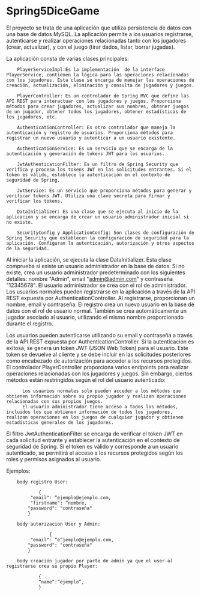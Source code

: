 # Spring5DiceGame

El proyecto se trata de una aplicación que utiliza persistencia de datos con una base de datos MySQL. La aplicación permite a los usuarios registrarse, autenticarse y realizar operaciones relacionadas tanto con los jugadores (crear,  actualizar), y con el juego (tirar dados, listar, borrar jugadas).

La aplicación consta de varias clases principales:

		PlayerServiceImpl:Es la implementación  de la interface PlayerService, contienen la lógica para las operaciones relacionadas con los jugadores. Esta clase se encarga de manejar las operaciones de creación, actualización, eliminación y consulta de jugadores y juegos.
		
		PlayerController: Es un controlador de Spring MVC que define las API REST para interactuar con los jugadores y juegos. Proporciona métodos para crear jugadores, actualizar sus nombres, obtener juegos de un jugador, obtener todos los jugadores, obtener estadísticas de los jugadores, etc.
		
		AuthenticationController: Es otro controlador que maneja la autenticación y registro de usuarios. Proporciona métodos para registrar un nuevo usuario y autenticar a un usuario existente.
		
		AuthenticationService: Es un servicio que se encarga de la autenticación y generación de tokens JWT para los usuarios.
		
		JwtAuthenticationFilter: Es un filtro de Spring Security que verifica y procesa los tokens JWT en las solicitudes entrantes. Si el token es válido, establece la autenticación en el contexto de seguridad de Spring.
		
		JwtService: Es un servicio que proporciona métodos para generar y verificar tokens JWT. Utiliza una clave secreta para firmar y verificar los tokens.
		
		DataInitializer: Es una clase que se ejecuta al inicio de la aplicación y se encarga de crear un usuario administrador inicial si no existe.
		
		SecurityConfig y ApplicationConfig: Son clases de configuración de Spring Security que establecen la configuración de seguridad para la aplicación. Configuran la autenticación, autorización y otros aspectos de la seguridad.

Al iniciar la aplicación, se ejecuta la clase DataInitializer. Esta clase comprueba si existe un usuario administrador en la base de datos. Si no existe, crea un usuario administrador predeterminado con los siguientes detalles: nombre "Admin", email "admin@admin.com" y contraseña "12345678". El usuario administrador se crea con el rol de administrador.
Los usuarios normales pueden registrarse en la aplicación a través de la API REST expuesta por AuthenticationController. Al registrarse, proporcionan un nombre, email y contraseña. El registro crea un nuevo usuario en la base de datos con el rol de usuario normal. También se crea automáticamente un jugador asociado al usuario, utilizando el mismo nombre proporcionado durante el registro.
		
Los usuarios pueden autenticarse utilizando su email y contraseña a través de la API REST expuesta por AuthenticationController. Si la autenticación es exitosa, se genera un token JWT (JSON Web Token) para el usuario. Este token se devuelve al cliente y se debe incluir en las solicitudes posteriores como encabezado de autorización para acceder a los recursos protegidos.
El controlador PlayerController proporciona varios endpoints para realizar operaciones relacionadas con los jugadores y juegos. Sin embargo, ciertos métodos están restringidos según el rol del usuario autenticado:
		
	      Los usuarios normales solo pueden acceder a los métodos que obtienen información sobre su propio jugador y realizan operaciones relacionadas con sus propios juegos.
	      El usuario administrador tiene acceso a todos los métodos, incluidos los que obtienen información de todos los jugadores, realizan operaciones en los juegos de cualquier jugador y obtienen estadísticas generales de los jugadores.
		
El filtro JwtAuthenticationFilter se encarga de verificar el token JWT en cada solicitud entrante y establecer la autenticación en el contexto de seguridad de Spring. Si el token es válido y corresponde a un usuario autenticado, se permitirá el acceso a los recursos protegidos según los roles y permisos asignados al usuario.

Ejemplos:
		
		body registro User:
			
				{
 			 "email": “ejemplo@ejemplo.com,
 			 "firstname": “nombre,
  			"password": "contraseña"
			}

		body autorizacion User y Admin:
	
					{
 			 "email": “e”jemplo@ejemplo.com,
  			"password": "contraseña"
			}

		body creación jugador por parte de admin ya que el user al registrarse crea su propio Player:

				{
				“name”:”ejemplo”,
				}
